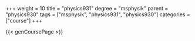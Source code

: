 +++
weight = 10
title = "physics931"
degree = "msphysik"
parent = "physics930"
tags = ["msphysik", "physics931", "physics930"]
categories = ["course"]
+++

{{< genCoursePage >}}
